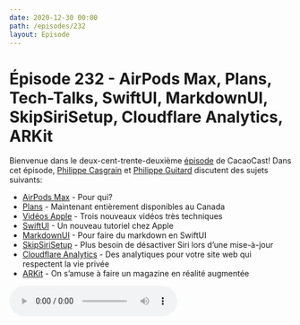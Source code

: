 ```yaml
---
date: 2020-12-30 00:00
path: /episodes/232
layout: Episode
---
```

# Épisode 232 - AirPods Max, Plans, Tech-Talks, SwiftUI, MarkdownUI, SkipSiriSetup, Cloudflare Analytics, ARKit
<p>Bienvenue dans le deux-cent-trente-deuxi&egrave;me&nbsp;<a href="https://cacaocast.com/media/cacaocast_232.mp3" title="CacaoCast Episode 232">épisode</a> de CacaoCast! Dans cet épisode, <a href="http://www.twitter.com/philippec" title="Philippe Casgrain sur Twitter">Philippe Casgrain</a> et <a href="http://www.twitter.com/cacaocast" title="Philippe Guitard sur Twitter">Philippe Guitard</a> discutent des sujets suivants:</p>
<ul>
<li><a href="https://www.apple.com/ca/fr/airpods-max/" title="AirPods Max">AirPods Max</a> - Pour qui?</li>
<li><a href="https://www.apple.com/ca/newsroom/2020/12/apple-delivers-all-new-apple-maps-across-canada/" title="Plans">Plans</a> - Maintenant entièrement disponibles au Canada</li>
<li><a href="https://twitter.com/smileyborg/status/1341890189044543488" title="Vidéos Apple">Vidéos Apple</a> - Trois nouveaux vidéos très techniques</li>
<li><a href="https://developer.apple.com/tutorials/app-dev-training" title="SwiftUI">SwiftUI</a> - Un nouveau tutoriel chez Apple</li>
<li><a href="https://github.com/gonzalezreal/MarkdownUI" title="MarkdownUI">MarkdownUI</a> - Pour faire du markdown en SwiftUI</li>
<li><a href="https://github.com/rtrouton/profiles/tree/master/SkipSiriSetup" title="SkipSiriSetup">SkipSiriSetup</a> - Plus besoin de désactiver Siri lors d’une mise-à-jour</li>
<li><a href="https://blog.cloudflare.com/privacy-first-web-analytics/" title="Cloudflare Analytics">Cloudflare Analytics</a> - Des analytiques pour votre site web qui respectent la vie privée</li>
<li><a href="https://twitter.com/LeahLundqvist/status/1337180228268003331" title="ARKit">ARKit</a> - On s’amuse à faire un magazine en réalité augmentée</li>
</ul>
<p><audio controls><source src="https://cacaocast.com/media/cacaocast_232.mp3" type="audio/mpeg"><source src="https://cacaocast.com/media/cacaocast_232.mp3" type="audio/mp4">Votre navigateur ne supporte pas l'élément audio / Your browser does not support the audio element.</audio></p>
